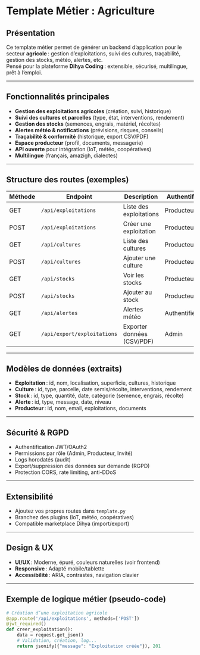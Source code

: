 # Template Métier : Agriculture

## Présentation

Ce template métier permet de générer un backend d’application pour le secteur **agricole** : gestion d’exploitations, suivi des cultures, traçabilité, gestion des stocks, météo, alertes, etc.  
Pensé pour la plateforme **Dihya Coding** : extensible, sécurisé, multilingue, prêt à l’emploi.

---

## Fonctionnalités principales

- **Gestion des exploitations agricoles** (création, suivi, historique)
- **Suivi des cultures et parcelles** (type, état, interventions, rendement)
- **Gestion des stocks** (semences, engrais, matériel, récoltes)
- **Alertes météo & notifications** (prévisions, risques, conseils)
- **Traçabilité & conformité** (historique, export CSV/PDF)
- **Espace producteur** (profil, documents, messagerie)
- **API ouverte** pour intégration (IoT, météo, coopératives)
- **Multilingue** (français, amazigh, dialectes)

---

## Structure des routes (exemples)

| Méthode | Endpoint                       | Description                        | Authentification |
|---------|-------------------------------|------------------------------------|------------------|
| GET     | `/api/exploitations`          | Liste des exploitations            | Producteur/Admin |
| POST    | `/api/exploitations`          | Créer une exploitation             | Producteur       |
| GET     | `/api/cultures`               | Liste des cultures                 | Producteur/Admin |
| POST    | `/api/cultures`               | Ajouter une culture                | Producteur       |
| GET     | `/api/stocks`                 | Voir les stocks                    | Producteur/Admin |
| POST    | `/api/stocks`                 | Ajouter au stock                   | Producteur       |
| GET     | `/api/alertes`                | Alertes météo                      | Authentifié      |
| GET     | `/api/export/exploitations`   | Exporter données (CSV/PDF)         | Admin            |

---

## Modèles de données (extraits)

- **Exploitation** : id, nom, localisation, superficie, cultures, historique
- **Culture** : id, type, parcelle, date semis/récolte, interventions, rendement
- **Stock** : id, type, quantité, date, catégorie (semence, engrais, récolte)
- **Alerte** : id, type, message, date, niveau
- **Producteur** : id, nom, email, exploitations, documents

---

## Sécurité & RGPD

- Authentification JWT/OAuth2
- Permissions par rôle (Admin, Producteur, Invité)
- Logs horodatés (audit)
- Export/suppression des données sur demande (RGPD)
- Protection CORS, rate limiting, anti-DDoS

---

## Extensibilité

- Ajoutez vos propres routes dans `template.py`
- Branchez des plugins (IoT, météo, coopératives)
- Compatible marketplace Dihya (import/export)

---

## Design & UX

- **UI/UX** : Moderne, épuré, couleurs naturelles (voir frontend)
- **Responsive** : Adapté mobile/tablette
- **Accessibilité** : ARIA, contrastes, navigation clavier

---

## Exemple de logique métier (pseudo-code)

```python
# Création d’une exploitation agricole
@app.route('/api/exploitations', methods=['POST'])
@jwt_required()
def creer_exploitation():
    data = request.get_json()
    # Validation, création, log...
    return jsonify({"message": "Exploitation créée"}), 201